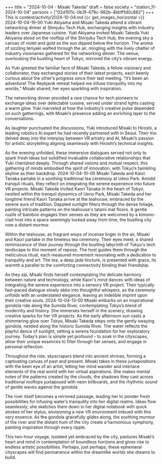 +++
title = "2024-10-04 - Misaki Takeda"
draft = false
society = "station_11-2024-10-04"
persons = ["02d15f1c-0b3f-479c-982b-4bbff1d0c882"]
+++
This is content/activity/2024-10-04.md
{{< get_images_horizontal >}}
2024-10-04-19-00
Yuki Akiyama and Misaki Takeda attend a vibrant networking dinner at Shinjuku Tech Hub, exchanging insights with industry leaders over Japanese cuisine.
Yuki Akiyama invited Misaki Takeda
Yuki Akiyama stood on the rooftop of the Shinjuku Tech Hub, the evening sky a canvas of violet and gold as the sun dipped below the horizon. The aroma of sizzling teriyaki wafted through the air, mingling with the lively chatter of industry visionaries gathered for the networking dinner. The venue, overlooking the bustling heart of Tokyo, mirrored the city’s vibrant energy.

As Yuki greeted the familiar face of Misaki Takeda, a fellow visionary and collaborator, they exchanged stories of their latest projects, each keenly curious about the other’s progress since their last meeting. “It’s been an adventure! The Reykjavik retreat helped me infuse tranquility into my worlds,” Misaki shared, her eyes sparkling with inspiration.

The networking dinner provided a rare chance for tech pioneers to exchange ideas over delectable cuisine, served under strand lights casting a warm glow. Yuki marveled at how the industry’s creative pulse depended on such gatherings, with Misaki’s presence adding an enriching layer to the conversations.

As laughter punctuated the discussions, Yuki introduced Misaki to Hiroshi, a leading robotics AI expert he had recently partnered with in Seoul. Their trio delved deep into the interplay between VR artistry and AI, Misaki’s passion for artistic storytelling aligning seamlessly with Hiroshi’s technical insights.

As the evening unfolded, these immersive dialogues served not only to spark fresh ideas but solidified invaluable collaborative relationships that Yuki cherished deeply. Through shared visions and mutual respect, this gathering of minds embodied the spirit of innovation, with Tokyo’s twinkling skyline as their backdrop.
2024-10-04-10-00
Misaki Takeda and Kaori Tanaka partake in a soothing traditional tea ceremony at Ueno Park. Amidst tranquil rituals, they reflect on integrating the serene experience into future VR projects.
Misaki Takeda invited Kaori Tanaka
In the heart of Tokyo, nestled within the tranquil dynamics of Ueno Park, Misaki Takeda and her longtime friend Kaori Tanaka arrive at the teahouse, embraced by the serene aura of tradition. Dappled sunlight filters through the dense foliage, painting intricate patterns on the teahouse's tatami mat floors. A gentle rustle of bamboo engages their senses as they are welcomed by a kimono-clad host into a space seemingly tucked away from time, the bustling city now a distant murmur.

Within the teahouse, as fragrant wisps of incense linger in the air, Misaki and Kaori partake in the timeless tea ceremony. Their eyes meet, a shared reminiscence of their journey through the bustling labyrinth of Tokyo's tech landscape to this moment of repose. The host guides them through the meticulous ritual, each measured movement resonating with a dedication to tranquility and art. The tea, a deep jade tincture, is presented with grace, its warmth a parallel to the comforting connectivity binding their friendship.

As they sip, Misaki finds herself contemplating the delicate harmony between nature and technology, while Kaori's mind dances with ideas of integrating the serene experience into a sensory VR project. Their typically fast-paced dialogue slowly ebbs into thoughtful whispers, as the ceremony unfolds with an understated elegance, leaving an indelible imprint upon their creative souls.
2024-10-04-13-00
Misaki embarks on an inspirational gondola ride along the Sumida River, contemplating Tokyo’s blend of modernity and history. She immerses herself in the scenery, drawing creative sparks for her VR projects.
As the early afternoon sun casts a shimmering glow over Tokyo, Misaki Takeda steps onto the gently swaying gondola, nestled along the historic Sumida River. The water reflects the playful dance of sunlight, setting a serene foundation for her exploratory journey. Today’s plan is simple yet profound – to soak in the cityscapes, allow their unique essences to filter through her senses, and engage in personal reflection.

Throughout the ride, skyscrapers blend into ancient shrines, forming a captivating canvas of past and present. Misaki takes in these juxtapositions with the keen eye of an artist, letting her mind wander and interlace elements of the real world with her virtual aspirations. She makes mental notes of the patterns created by the clouds, the shadows they cast across traditional rooftops juxtaposed with neon billboards, and the rhythmic sound of gentle waves against the gondola.

The river itself becomes a mirrored passage, leading her to ponder fresh possibilities for infusing water’s tranquility into her digital realms. Ideas flow seamlessly; she sketches them down in her digital notebook with quick strokes of her stylus, envisioning a new VR environment imbued with this very essence. As the gondola gracefully glides along, the soothing murmur of the river and the distant hum of the city create a harmonious symphony, painting inspiration through every ripple.

This two-hour voyage, isolated yet embraced by the city, pastures Misaki’s heart and mind in contemplation of boundless horizons and gives rise to endless artistic possibilities. Perhaps, just perhaps, these ephemeral cityscapes will find permanence within the dreamlike worlds she dreams to build.
